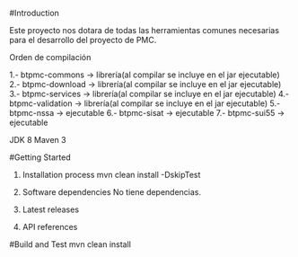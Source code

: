 #Introduction 

Este proyecto nos dotara de todas las herramientas comunes necesarias para el desarrollo del proyecto de PMC.

Orden de compilación

1.- btpmc-commons -> librería(al compilar se incluye en el jar ejecutable)
2.- btpmc-download -> librería(al compilar se incluye en el jar ejecutable)
3.- btpmc-services -> librería(al compilar se incluye en el jar ejecutable)
4.- btpmc-validation -> librería(al compilar se incluye en el jar ejecutable)
5.- btpmc-nssa -> ejecutable
6.- btpmc-sisat -> ejecutable
7.- btpmc-sui55 -> ejecutable

JDK 8
Maven 3


#Getting Started
1.	Installation process
mvn clean install -DskipTest

2.	Software dependencies
No tiene dependencias. 

3.	Latest releases

4.	API references

#Build and Test
mvn clean install

